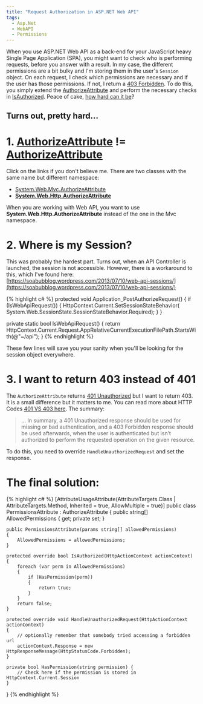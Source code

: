```yaml
---
title: "Request Authorization in ASP.NET Web API"
tags:
  - Asp.Net
  - WebAPI
  - Permissions
---
```


When you use ASP.NET Web API as a back-end for your JavaScript heavy Single Page Application (SPA), you might want to check who is performing requests, before you answer with a result. In my case, the different permissions are a bit bulky and I'm storing them in the user's `Session` object. On each request, I check which permissions are necessary and if the user has those permissions. If not, I return a [403 Forbidden](http://en.wikipedia.org/wiki/HTTP_403). To do this, you simply extend the [AuthorizeAttribute](https://msdn.microsoft.com/en-us/library/system.web.http.authorizeattribute%28v=vs.118%29.aspx?f=255&MSPPError=-2147217396) and perform the necessary checks in [IsAuthorized](https://msdn.microsoft.com/en-us/library/system.web.http.authorizeattribute.isauthorized(v=vs.118).aspx). Peace of cake, [how hard can it be](https://www.youtube.com/watch?v=uL0ROeZw7wA)?

## Turns out, pretty hard...

# 1. [AuthorizeAttribute](https://msdn.microsoft.com/en-us/library/system.web.mvc.authorizeattribute%28v=vs.118%29.aspx?f=255&MSPPError=-2147217396) != [AuthorizeAttribute](https://msdn.microsoft.com/en-us/library/system.web.http.authorizeattribute%28v=vs.118%29.aspx?f=255&MSPPError=-2147217396)

Click on the links if you don't believe me. There are two classes with the same name but different namespace:

- [System.Web.Mvc.AuthorizeAttribute](https://msdn.microsoft.com/en-us/library/system.web.mvc.authorizeattribute%28v=vs.118%29.aspx?f=255&MSPPError=-2147217396)
- **[System.Web.Http.AuthorizeAttribute](https://msdn.microsoft.com/en-us/library/system.web.http.authorizeattribute%28v=vs.118%29.aspx?f=255&MSPPError=-2147217396)**

When you are working with Web API, you want to use **System.Web.Http.AuthorizeAttribute** instead of the one in the Mvc namespace.

# 2. Where is my Session?

This was probably the hardest part. Turns out, when an API Controller is launched, the session is not accessible. However, there is a workaround to this, which I've found here: [https://soabubblog.wordpress.com/2013/07/10/web-api-sessions/](https://soabubblog.wordpress.com/2013/07/10/web-api-sessions/)

{% highlight c# %}
protected void Application_PostAuthorizeRequest()
{
  if (IsWebApiRequest())
  {
    HttpContext.Current.SetSessionStateBehavior(
      System.Web.SessionState.SessionStateBehavior.Required);
  }
}

private static bool IsWebApiRequest()
{
  return HttpContext.Current.Request.AppRelativeCurrentExecutionFilePath.StartsWith(@"~/api");
}
{% endhighlight %}

These few lines will save you your sanity when you'll be looking for the session object everywhere.

# 3. I want to return 403 instead of 401

The `AuthorizeAttribute` returns [401 Unauthorized](http://en.wikipedia.org/wiki/List_of_HTTP_status_codes#4xx_Client_Error) but I want to return 403. It is a small difference but it matters to me. You can read more about HTTP Codes [401 VS 403 here](http://stackoverflow.com/questions/3297048/403-forbidden-vs-401-unauthorized-http-responses). The summary:

> ... In summary, a 401 Unauthorized response should be used for missing or bad authentication, and a 403 Forbidden response should be used afterwards, when the user is authenticated but isn’t authorized to perform the requested operation on the given resource.

To do this, you need to override `HandleUnauthorizedRequest` and set the response.

# The final solution:

{% highlight c# %}
[AttributeUsageAttribute(AttributeTargets.Class | AttributeTargets.Method, Inherited = true, AllowMultiple = true)]
public class PermissionsAttribute : AuthorizeAttribute
{
    public string[] AllowedPermissions { get; private set; }

    public PermissionsAttribute(params string[] allowedPermissions)
    {
        AllowedPermissions = allowedPermissions;
    }

    protected override bool IsAuthorized(HttpActionContext actionContext)
    {
        foreach (var perm in AllowedPermissions)
        {
            if (HasPermission(perm))
            {
                return true;
            }
        }
        return false;
    }

    protected override void HandleUnauthorizedRequest(HttpActionContext actionContext)
    {
        // optionally remember that somebody tried accessing a forbidden url
        actionContext.Response = new HttpResponseMessage(HttpStatusCode.Forbidden);
    }

    private bool HasPermission(string permission) {
        // Check here if the permission is stored in HttpContext.Current.Session
    }
}
{% endhighlight %}
